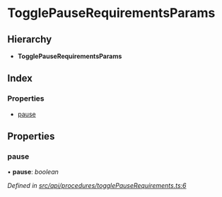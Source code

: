 # TogglePauseRequirementsParams

## Hierarchy

* **TogglePauseRequirementsParams**

## Index

### Properties

* [pause](togglepauserequirementsparams.md#pause)

## Properties

### pause

• **pause**: _boolean_

_Defined in_ [_src/api/procedures/togglePauseRequirements.ts:6_](https://github.com/PolymathNetwork/polymesh-sdk/blob/1221e467/src/api/procedures/togglePauseRequirements.ts#L6)

